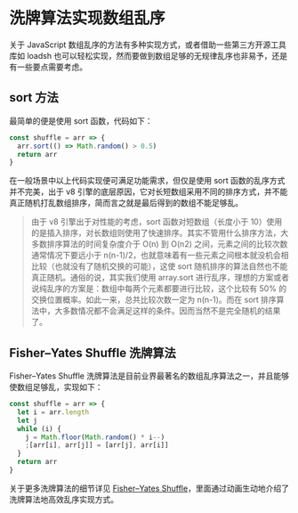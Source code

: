 # 洗牌算法实现数组乱序

关于 JavaScript 数组乱序的方法有多种实现方式，或者借助一些第三方开源工具库如 loadsh 也可以轻松实现，然而要做到数组足够的无规律乱序也非易予，还是有一些要点需要考虑。

## sort 方法

最简单的便是使用 sort 函数，代码如下：

```javascript
const shuffle = arr => {
  arr.sort(() => Math.random() > 0.5)
  return arr
}
```

在一般场景中以上代码实现便可满足功能需求，但仅是使用 sort 函数的乱序方式并不完美，出于 v8 引擎的底层原因，它对长短数组采用不同的排序方式，并不能真正随机打乱数组排序，简而言之就是最后得到的数组不能足够乱。

> 由于 v8 引擎出于对性能的考虑，sort 函数对短数组（长度小于 10）使用的是插入排序，对长数组则使用了快速排序。其实不管用什么排序方法，大多数排序算法的时间复杂度介于 O(n) 到 O(n2) 之间，元素之间的比较次数通常情况下要远小于 n(n-1)/2，也就意味着有一些元素之间根本就没机会相比较（也就没有了随机交换的可能），这使 sort 随机排序的算法自然也不能真正随机。通俗的说，其实我们使用 array.sort 进行乱序，理想的方案或者说纯乱序的方案是：数组中每两个元素都要进行比较，这个比较有 50% 的交换位置概率。如此一来，总共比较次数一定为 n(n-1)。而在 sort 排序算法中，大多数情况都不会满足这样的条件。因而当然不是完全随机的结果了。

## Fisher–Yates Shuffle 洗牌算法

Fisher–Yates Shuffle 洗牌算法是目前业界最著名的数组乱序算法之一，并且能够使数组足够乱，实现如下：

```javascript
const shuffle = arr => {
  let i = arr.length
  let j
  while (i) {
    j = Math.floor(Math.random() * i--)
    ;[arr[i], arr[j]] = [arr[j], arr[i]]
  }
  return arr
}
```

关于更多洗牌算法的细节详见 [Fisher–Yates Shuffle](https://bost.ocks.org/mike/shuffle/)，里面通过动画生动地介绍了洗牌算法地高效乱序实现方式。
